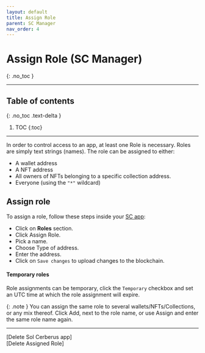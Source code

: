 ```yaml
---
layout: default
title: Assign Role
parent: SC Manager
nav_order: 4
---
```


# Assign Role (SC Manager)
{: .no_toc }

---

## Table of contents
{: .no_toc .text-delta }

1. TOC
{:toc}

---
In order to control access to an app, at least one Role is necessary. Roles are simply text strings 
(names). The role can be assigned to either:

- A wallet address
- A NFT address
- All owners of NFTs belonging to a specific collection address.
- Everyone (using the `"*"` wildcard) 

## Assign role
To assign a role, follow these steps inside your [SC app](https://solcerberus.com/app):

- Click on **Roles** section.
- Click Assign Role.
- Pick a name.
- Choose Type of address.
- Enter the address. 
- Click on `Save changes` to upload changes to the blockchain.

#### Temporary roles
Role assignments can be temporary, click the `Temporary` checkbox and set an UTC time at which the role assignment will expire. 

{: .note }
You can assign the same role to several wallets/NFTs/Collections, or any mix thereof. Click Add, next to 
the role name, or use Assign and enter the same role name again.


---
<div class="prev-next">
<div markdown="1">
[Delete Sol Cerberus app]
</div>
<div markdown="1">
[Delete Assigned Role]
</div>
</div>

[Delete Sol Cerberus app]: ../delete-sol-cerberus-app
[Delete Assigned Role]: ../delete-assigned-role
